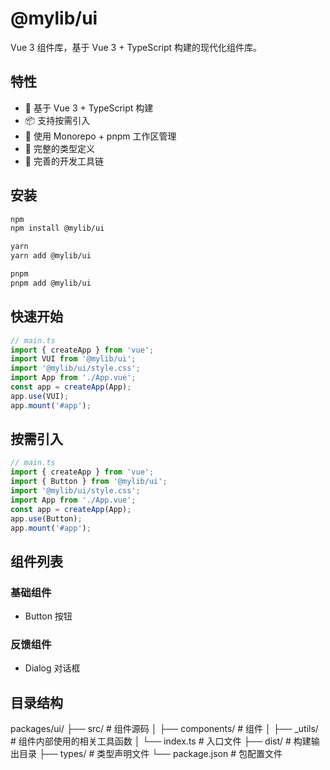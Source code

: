 # @mylib/ui

Vue 3 组件库，基于 Vue 3 + TypeScript 构建的现代化组件库。

## 特性

- 🚀 基于 Vue 3 + TypeScript 构建
- 📦 支持按需引入
- 💪 使用 Monorepo + pnpm 工作区管理
- 📝 完整的类型定义
- 🔧 完善的开发工具链

## 安装

```bash
npm
npm install @mylib/ui

yarn
yarn add @mylib/ui

pnpm
pnpm add @mylib/ui
```

## 快速开始

```ts
// main.ts
import { createApp } from 'vue';
import VUI from '@mylib/ui';
import '@mylib/ui/style.css';
import App from './App.vue';
const app = createApp(App);
app.use(VUI);
app.mount('#app');
```

## 按需引入

```ts
// main.ts
import { createApp } from 'vue';
import { Button } from '@mylib/ui';
import '@mylib/ui/style.css';
import App from './App.vue';
const app = createApp(App);
app.use(Button);
app.mount('#app');
```

## 组件列表

### 基础组件

- Button 按钮

### 反馈组件

- Dialog 对话框

## 目录结构

packages/ui/
├── src/ # 组件源码
│ ├── components/ # 组件
│ ├── \_utils/ # 组件内部使用的相关工具函数
│ └── index.ts # 入口文件
├── dist/ # 构建输出目录
├── types/ # 类型声明文件
└── package.json # 包配置文件
